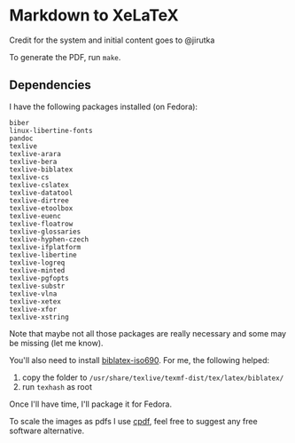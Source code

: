 Markdown to XeLaTeX
===================

Credit for the system and initial content goes to @jirutka

To generate the PDF, run `make`.


Dependencies
------------

I have the following packages installed (on Fedora):

    biber
    linux-libertine-fonts
    pandoc
    texlive
    texlive-arara
    texlive-bera
    texlive-biblatex
    texlive-cs
    texlive-cslatex
    texlive-datatool
    texlive-dirtree
    texlive-etoolbox
    texlive-euenc
    texlive-floatrow
    texlive-glossaries
    texlive-hyphen-czech
    texlive-ifplatform
    texlive-libertine
    texlive-logreq
    texlive-minted
    texlive-pgfopts
    texlive-substr
    texlive-vlna
    texlive-xetex
    texlive-xfor
    texlive-xstring

Note that maybe not all those packages are really necessary and some may be missing (let me know).

You'll also need to install [biblatex-iso690](https://github.com/michal-h21/biblatex-iso690). For me, the following helped:

 1. copy the folder to `/usr/share/texlive/texmf-dist/tex/latex/biblatex/`
 2. run `texhash` as root

Once I'll have time, I'll package it for Fedora.

To scale the images as pdfs I use [cpdf](http://community.coherentpdf.com/), feel free to suggest any free software alternative.

